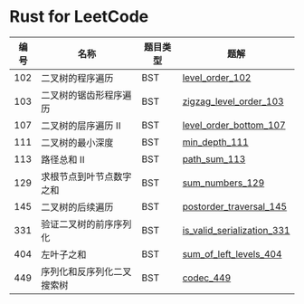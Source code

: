 # Rust for LeetCode

| 编号 | 名称                             | 题目类型 | 题解                                                        |
| --- | ------------------------------- | ------- | ----------------------------------------------------------- |
| 102 | 二叉树的程序遍历                  | BST     | [level_order_102](src/_102_level_order.rs)                   |
| 103 | 二叉树的锯齿形程序遍历             | BST     | [zigzag_level_order_103](src/_103_zigzag_level_order.rs)     |
| 107 | 二叉树的层序遍历 II               | BST     | [level_order_bottom_107](src/_107_level_order_bottom.rs)     |
| 111 | 二叉树的最小深度                  | BST     | [min_depth_111](src/_111_min_depth.rs)                       |
| 113 | 路径总和 II                      | BST     | [path_sum_113](src/_113_path_sum.rs)                         |
| 129 | 求根节点到叶节点数字之和           | BST     | [sum_numbers_129](src/_129_sum_numbers.rs)                   |
| 145 | 二叉树的后续遍历                  | BST     | [postorder_traversal_145](src/_145_postorder_traversal.rs)   |
| 331 | 验证二叉树的前序序列化             | BST     | [is_valid_serialization_331](src/_331_is_valid_serialization.rs)   |
| 404 | 左叶子之和                       | BST     | [sum_of_left_levels_404](src/_404_sum_of_left_levels.rs)     |
| 449 | 序列化和反序列化二叉搜索树         | BST     | [codec_449](src/_449_codec.rs)                               |
